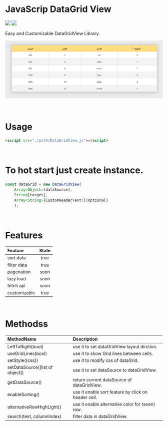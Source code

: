 # JavaScrip DataGrid View
![](https://img.shields.io/badge/version-0.1-yellow)
![](https://img.shields.io/badge/Beta-on-red)

Easy and Customizable DataGridView Library.

![](doc/preview.png)

<br>

# Usage

```html
<script src="./path/DataGridView.js"></script>
```

<br>

# To hot start just create instance.

```JavaScript
const dataGrid = new DataGridView(
    Array<Object>[dataSource],
    String[target],
    Array<String>[CustomHeaderText?](optional)
    );
```

<br>

# Features
|Feature     |State       |
|:----------|:----------:|
|sort data   |true        |
|filter data |true        |
|pagenation  |soon        |
|lazy load   |soon        |
|fetch api   |soon        |
|customizable|true        |


<br>

# Methodss

| MethodName | Description |
|:----------|:-----------|
|LeftToRight(bool)|use it to set dataGridView layout dirction.|
|useGridLines(bool)|use it to show Grid lines between cells.|
|setStyle({css})|use it to modify css of dataGrid.|
|setDataSource([list of object])|use it to set dataSource to dataGridView.|
|getDataSource()|return current dataSource of dataGridView.|
|enableSorting()|use it enable sort feature by click on header cell.|
|alternativeRowHighLight()|use it enable alternative color for (even) row.|
|search(text, columnIndex)|filter data in dataGridView.|